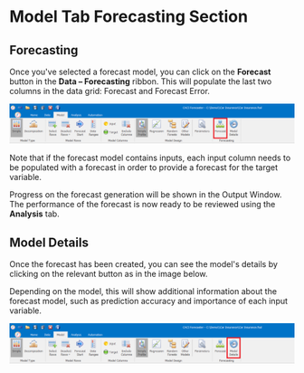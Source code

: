 # Model Tab Forecasting Section

## Forecasting

Once you've selected a forecast model, you can click on the **Forecast** button in the **Data – Forecasting** ribbon.  This will populate the last two columns in the data grid: Forecast and Forecast Error.

![Forecast](imgs/Forecasting_Forecast.png)

Note that if the forecast model contains inputs, each input column needs to be populated with a forecast in order to provide a forecast for the target variable.

Progress on the forecast generation will be shown in the Output Window.  The performance of the forecast is now ready to be reviewed using the **Analysis** tab.


## Model Details

Once the forecast has been created, you can see the model's details by clicking on the relevant button as in the image below.

Depending on the model, this will show additional information about the forecast model, such as prediction accuracy and importance of each input variable.

![Model Details](imgs/Forecasting_ModelDetails.png)